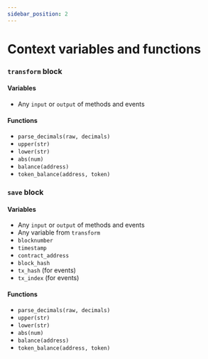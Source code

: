 ```yaml
---
sidebar_position: 2
---
```

# Context variables and functions

### `transform` block
#### Variables
* Any `input` or `output` of methods and events

#### Functions
* `parse_decimals(raw, decimals)`
* `upper(str)`
* `lower(str)`
* `abs(num)`
* `balance(address)`
* `token_balance(address, token)`

### `save` block
#### Variables
* Any `input` or `output` of methods and events
* Any variable from `transform`
* `blocknumber`
* `timestamp`
* `contract_address`
* `block_hash`
* `tx_hash` (for events)
* `tx_index` (for events)

#### Functions
* `parse_decimals(raw, decimals)`
* `upper(str)`
* `lower(str)`
* `abs(num)`
* `balance(address)`
* `token_balance(address, token)`